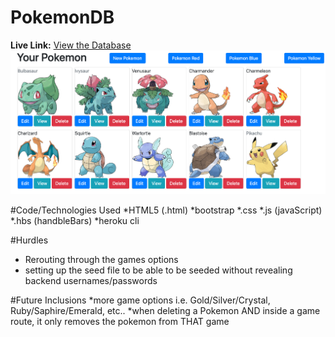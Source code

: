 # PokemonDB

**Live Link:**
[View the Database](https://pokemondb117.herokuapp.com/pokemon)
![Screen shot of the DB User Interface](.../../images/dbUI.png)


#Code/Technologies Used
*HTML5 (.html) 
*bootstrap 
*.css
*.js (javaScript)
*.hbs (handbleBars)
*heroku cli

#Hurdles
* Rerouting through the games options
* setting up the seed file to be able to be seeded without revealing backend usernames/passwords

#Future Inclusions
*more game options i.e. Gold/Silver/Crystal, Ruby/Saphire/Emerald, etc..
*when deleting a Pokemon AND inside a game route, it only removes the pokemon from THAT game

